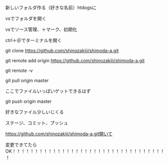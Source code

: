 新しいフォルダ作る（好きな名前）htdogsに

vsでフォルダを開く

vsでソース管理、＋マーク、初期化

ctrl＋＠でターミナルを開く

git clone https://github.com/shinozakiii/shimoda-a.git

git remote add origin https://github.com/shinozakiii/shimoda-a.git

git remote -v

git pull origin master

ここでファイルいっぱいゲットできるはず

git push origin master

好きなファイル少しいじくる

ステージ、コミット、プッシュ

https://github.com/shinozakiii/shimoda-a.git開いて 

変更できてたらOK！！！！！！！！！！！！！！！！！！！！！！！！！！！！！！！！！！！
